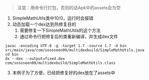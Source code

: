 > 注意：用命令行打包，否则的话Apk中的assets会为空
1. SimpleMathUtils类中10/0，运行时会报错
2. 动态加载一个dex达到热修复目的
    1. 需要修复一下SimpleMathUtils的这个方法
    2. 通过命令行把修复后的类重新编译，并生成dex文件
```
javac -encoding UTF-8 -g -target 1.7 -source 1.7 -d bin src/main/java/com/sososeen09/multidexbuild/SimpleMathUtils.java
cd bin
dx --dex --output=fixed.dex com/sososeen09/multidexbuild/SimpleMathUtils.class
```
3. 本例子为了方便，已经把修复好的dex放在了assets中